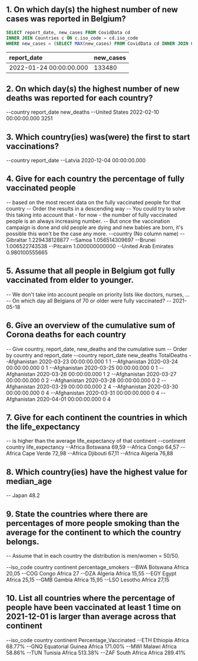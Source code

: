 ## 1. On which day(s) the highest number of new cases was reported in Belgium?

```sql
SELECT report_date, new_cases FROM CovidData cd
INNER JOIN Countries c ON c.iso_code = cd.iso_code
WHERE new_cases = (SELECT MAX(new_cases) FROM CovidData cd INNER JOIN Countries c ON c.iso_code = cd.iso_code WHERE country = 'Belgium')
```

| report_date             | new_cases |
| :---------------------- | :-------- |
| 2022-01-24 00:00:00.000 | 133480    |

## 2. On which day(s) the highest number of new deaths was reported for each country?

--country report_date new_deaths
--United States 2022-02-10 00:00:00.000 3251

## 3. Which country(ies) was(were) the first to start vaccinations?

--country report_date
--Latvia 2020-12-04 00:00:00.000

## 4. Give for each country the percentage of fully vaccinated people

-- based on the most recent data on the fully vaccinated people for that country
-- Order the results in a descending way
-- You could try to solve this taking into account that - for now - the number of fully vaccinated people is an always increasing number.
-- But once the vaccination campaign is done and old people are dying and new babies are born, it's possible this won't be the case any more.
--country (No column name)
--Gibraltar 1.229438128877
--Samoa 1.056514309697
--Brunei 1.006522743538
--Pitcairn 1.000000000000
--United Arab Emirates 0.980100555665

## 5. Assume that all people in Belgium got fully vaccinated from elder to younger.

-- We don't take into account people on priority lists like doctors, nurses, ...
-- On which day all Belgians of 70 or older were fully vaccinated?
-- 2021-05-18

## 6. Give an overview of the cumulative sum of Corona deaths for each country

-- Give country, report_date, new_deaths and the cumulative sum
-- Order by country and report_date
--country report_date new_deaths TotalDeaths
--Afghanistan 2020-03-23 00:00:00.000 1 1
--Afghanistan 2020-03-24 00:00:00.000 0 1
--Afghanistan 2020-03-25 00:00:00.000 0 1
--Afghanistan 2020-03-26 00:00:00.000 1 2
--Afghanistan 2020-03-27 00:00:00.000 0 2
--Afghanistan 2020-03-28 00:00:00.000 0 2
--Afghanistan 2020-03-29 00:00:00.000 2 4
--Afghanistan 2020-03-30 00:00:00.000 0 4
--Afghanistan 2020-03-31 00:00:00.000 0 4
--Afghanistan 2020-04-01 00:00:00.000 0 4

## 7. Give for each continent the countries in which the life_expectancy

-- is higher than the average life_expectancy of that continent
--continent country life_expectancy
--Africa Botswana 69,59
--Africa Congo 64,57
--Africa Cape Verde 72,98
--Africa Djibouti 67,11
--Africa Algeria 76,88

## 8. Which country(ies) have the highest value for median_age

-- Japan 48.2

## 9. State the countries where there are percentages of more people smoking than the average for the continent to which the country belongs.

-- Assume that in each country the distribution is men/women = 50/50.

--iso_code country continent percentage_smokers
--BWA Botswana Africa 20,05
--COG Congo Africa 27
--DZA Algeria Africa 15,55
--EGY Egypt Africa 25,15
--GMB Gambia Africa 15,95
--LSO Lesotho Africa 27,15

## 10. List all countries where the percentage of people have been vaccinated at least 1 time on 2021-12-01 is larger than average across that continent

--iso_code country continent Percentage_Vaccinated
--ETH Ethiopia Africa 68.77%
--GNQ Equatorial Guinea Africa 171.00%
--MWI Malawi Africa 58.86%
--TUN Tunisia Africa 513.38%
--ZAF South Africa Africa 289.41%
